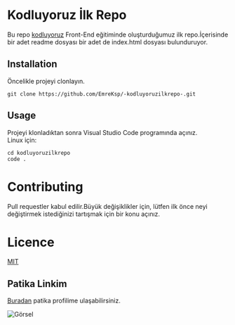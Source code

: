 # Kodluyoruz İlk Repo
Bu repo [kodluyoruz](kodluyoruz.org) Front-End eğitiminde oluşturduğumuz ilk repo.İçerisinde bir adet readme dosyası bir adet de index.html dosyası bulunduruyor.
## Installation 
Öncelikle projeyi clonlayın.
```
git clone https://github.com/EmreKsp/-kodluyoruzilkrepo-.git
```
## Usage
Projeyi klonladıktan sonra Visual Studio Code programında açınız.   
Linux için:
```
cd kodluyoruzilkrepo
code .
```
# Contributing 
Pull requestler kabul edilir.Büyük değişiklikler için, lütfen ilk önce neyi değiştirmek istediğinizi tartışmak için bir konu açınız.

# Licence
[MIT](www.google.com)
## Patika Linkim
[Buradan](https://app.patika.dev/exthia) patika profilime ulaşabilirsiniz.


![Görsel](https://prnt.sc/j2A3a128Xc-6)

